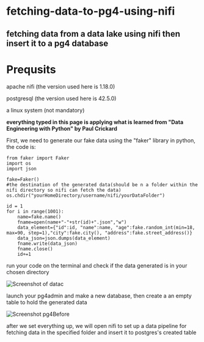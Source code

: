 # fetching-data-to-pg4-using-nifi
## fetching data from a data lake using nifi then insert it to a pg4 database
# Prequsits
apache nifi (the version used here is 1.18.0)

postgresql (the version used here is 42.5.0)

a linux system (not mandatory)

 **everything typed in this page is applying what is learned from "Data Engineering with Python" by Paul Crickard**

First, we need to generate our fake data using the "faker" library in python, the code is:
```
from faker import Faker
import os
import json

fake=Faker()
#the destination of the generated data(should be n a folder within the nifi directory so nifi can fetch the data)
os.chdir("yourHomeDirectory/username/nifi/yourDataFolder")

id = 1
for i in range(1001):
 	name=fake.name()
 	fname=open(name+"-"+str(id)+".json","w")
 	data_element={"id":id, "name":name, "age":fake.random_int(min=18, max=90, step=1),"city":fake.city(), "address":fake.street_address()}
 	data_json=json.dumps(data_element)
 	fname.write(data_json)
 	fname.close()
 	id+=1
```
run your code on the terminal and check if the data generated is in your chosen directory

![Screenshot of datac](https://user-images.githubusercontent.com/85634276/226403411-b2918df1-06e6-4778-9f91-775dd31776f9.png)


launch your pg4admin and make a new database, then create a an empty table to hold the generated data

![Screenshot pg4Before](https://user-images.githubusercontent.com/85634276/226402905-907143c3-c132-4d07-8ee2-67206d19b763.png)

after we set everything up, we will open nifi to set up a data pipeline for fetching data in the specified folder and insert it to postgres's created table
